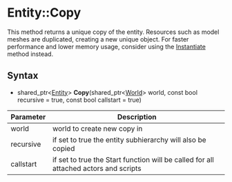 # Entity::Copy

This method returns a unique copy of the entity. Resources such as model meshes are duplicated, creating a new unique object. For faster performance and lower memory usage, consider using the [Instantiate](Entity_Instantiate.md) method instead.

## Syntax

- shared_ptr<[Entity](Entity.md)\> **Copy**(shared_ptr<[World](World.md)> world, const bool recursive = true, const bool callstart = true)

| Parameter | Description |
| --- | --- |
| world | world to create new copy in | 
| recursive | if set to true the entity subhierarchy will also be copied |
| callstart | if set to true the Start function will be called for all attached actors and scripts |
